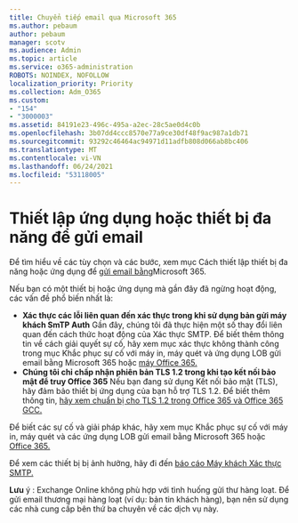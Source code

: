 ```yaml
---
title: Chuyển tiếp email qua Microsoft 365
ms.author: pebaum
author: pebaum
manager: scotv
ms.audience: Admin
ms.topic: article
ms.service: o365-administration
ROBOTS: NOINDEX, NOFOLLOW
localization_priority: Priority
ms.collection: Adm_O365
ms.custom:
- "154"
- "3000003"
ms.assetid: 84191e23-496c-495a-a2ec-28c5ae0d4c0b
ms.openlocfilehash: 3b07dd4ccc8570e77a9ce30df48f9ac987a1db71
ms.sourcegitcommit: 93292c46464ac94971d11adfb808d066ab8bc406
ms.translationtype: MT
ms.contentlocale: vi-VN
ms.lasthandoff: 06/24/2021
ms.locfileid: "53118005"
---
```

# <a name="set-up-a-multifunction-device-or-application-to-send-email"></a>Thiết lập ứng dụng hoặc thiết bị đa năng để gửi email

Để tìm hiểu về các tùy chọn và các bước, xem mục Cách thiết lập thiết bị đa năng hoặc ứng dụng để [gửi email bằng](/Exchange/mail-flow-best-practices/how-to-set-up-a-multifunction-device-or-application-to-send-email-using-microsoft-365-or-office-365)Microsoft 365.
  
Nếu bạn có một thiết bị hoặc ứng dụng mà gần đây đã ngừng hoạt động, các vấn đề phổ biến nhất là:

- **Xác thực các lỗi liên quan đến xác thực trong khi sử dụng bản gửi máy khách SmTP Auth** Gần đây, chúng tôi đã thực hiện một số thay đổi liên quan đến cách thức hoạt động của Xác thực SMTP. Để biết thêm thông tin về cách giải quyết sự cố, hãy xem mục xác thực không thành công trong mục Khắc phục sự cố với máy in, máy quét và ứng dụng LOB gửi email bằng Microsoft 365 hoặc [máy Office 365.](/Exchange/mail-flow-best-practices/fix-issues-with-printers-scanners-and-lob-applications-that-send-email-using-off#error-authentication-unsuccessful)
- **Chúng tôi chỉ chấp nhận phiên bản TLS 1.2 trong khi tạo kết nối bảo mật để truy Office 365** Nếu bạn đang sử dụng Kết nối bảo mật (TLS), hãy đảm bảo thiết bị ứng dụng của bạn hỗ trợ TLS 1.2. Để biết thêm thông tin, [hãy xem chuẩn bị cho TLS 1.2 trong Office 365 và Office 365 GCC.](/microsoft-365/compliance/prepare-tls-1.2-in-office-365)
 
Để biết các sự cố và giải pháp khác, hãy xem mục Khắc phục sự cố với máy in, máy quét và các ứng dụng LOB gửi email bằng Microsoft 365 hoặc [Office 365.](/Exchange/mail-flow-best-practices/fix-issues-with-printers-scanners-and-lob-applications-that-send-email-using-off)

Để xem các thiết bị bị ảnh hưởng, hãy đi đến [báo cáo Máy khách Xác thực SMTP.](https://protection.office.com/mailflow/dashboard)

**Lưu** ý : Exchange Online không phù hợp với tình huống gửi thư hàng loạt. Để gửi email thương mại hàng loạt (ví dụ: bản tin khách hàng), bạn nên sử dụng các nhà cung cấp bên thứ ba chuyên về các dịch vụ này.
